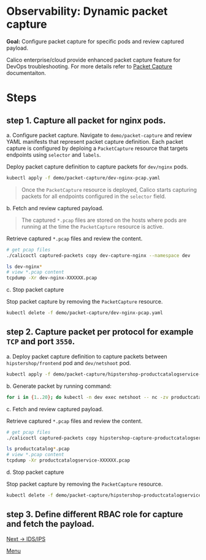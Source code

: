 # Observability: Dynamic packet capture

**Goal:** Configure packet capture for specific pods and review captured payload. 

Calico enterprise/cloud provide enhanced packet capture feature for DevOps troubleshooting.
For more details refer to [Packet Capture](https://docs.tigera.io/v3.10/visibility/packetcapture) documentaiton.

# Steps

## step 1. Capture all packet for nginx pods.

  a. Configure packet capture. Navigate to `demo/packet-capture` and review YAML manifests that represent packet capture definition. Each packet capture is configured by deploing a `PacketCapture` resource that targets endpoints using `selector` and `labels`.

  Deploy packet capture definition to capture packets for `dev/nginx` pods.

   ```bash
   kubectl apply -f demo/packet-capture/dev-nginx-pcap.yaml
   ```

  >Once the `PacketCapture` resource is deployed, Calico starts capturing packets for all endpoints configured in the `selector` field.


  b. Fetch and review captured payload.

  >The captured `*.pcap` files are stored on the hosts where pods are running at the time the `PacketCapture` resource is active.

  Retrieve captured `*.pcap` files and review the content.

   ```bash
   # get pcap files
   ./calicoctl captured-packets copy dev-capture-nginx --namespace dev

   ls dev-nginx*
   # view *.pcap content
   tcpdump -Xr dev-nginx-XXXXXX.pcap
   ```

  c. Stop packet capture

  Stop packet capture by removing the `PacketCapture` resource.

   ```bash
   kubectl delete -f demo/packet-capture/dev-nginx-pcap.yaml
   ```

## step 2. Capture packet per protocol for example `TCP` and port `3550`.

  a. Deploy packet capture definition to capture packets between `hipstershop/frontend` pod and `dev/netshoot` pod.

   ```bash
   kubectl apply -f demo/packet-capture/hipstershop-productcatalogservice-pcap.yaml
   ```

  b. Generate packet by running command:
  
   ```bash
   for i in {1..20}; do kubectl -n dev exec netshoot -- nc -zv productcatalogservice.hipstershop 3550; sleep 2; done
   ```

  c. Fetch and review captured payload.

  Retrieve captured `*.pcap` files and review the content.

   ```bash
   # get pcap files
   ./calicoctl captured-packets copy hipstershop-capture-productcatalogservice --namespace hipstershop

   ls productcatalog*.pcap
   # view *.pcap content
   tcpdump -Xr productcatalogservice-XXXXXX.pcap
   ```
    
  d. Stop packet capture

  Stop packet capture by removing the `PacketCapture` resource.

   ```bash
   kubectl delete -f demo/packet-capture/hipstershop-productcatalogservice-pcap.yaml
   ```


## step 3. Define different RBAC role for capture and fetch the payload.




[Next -> IDS/IPS](../modules/intrusion-detection-protection.md)

[Menu](../README.md)